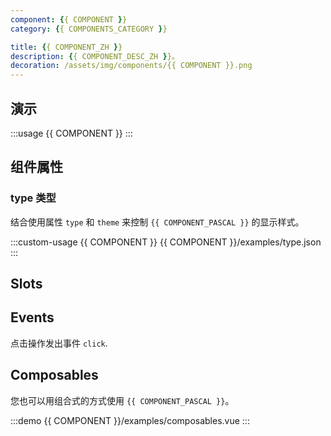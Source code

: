```yaml
---
component: {{ COMPONENT }}
category: {{ COMPONENTS_CATEGORY }}

title: {{ COMPONENT_ZH }}
description: {{ COMPONENT_DESC_ZH }}。
decoration: /assets/img/components/{{ COMPONENT }}.png
---
```


## 演示

:::usage {{ COMPONENT }}
:::

## 组件属性

### type 类型

结合使用属性 `type` 和 `theme` 来控制 `{{ COMPONENT_PASCAL }}` 的显示样式。

:::custom-usage {{ COMPONENT }}
{{ COMPONENT }}/examples/type.json
:::

## Slots
<!-- 提供插槽 `default` 和 `content` 来定义按钮内容。
并在按钮内容周围插入`prefix` 和 `suffix`。 -->

<!-- :::demo
button/examples/slot.vue
::: -->

## Events
点击操作发出事件 `click`.
<!-- :::demo
button/examples/event.vue
::: -->

## Composables

您也可以用组合式的方式使用 `{{ COMPONENT_PASCAL }}`。

:::demo
{{ COMPONENT }}/examples/composables.vue
:::
